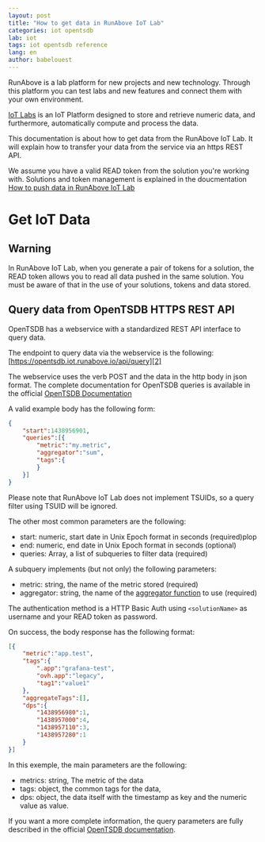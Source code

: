 ```yaml
---
layout: post
title: "How to get data in RunAbove IoT Lab"
categories: iot opentsdb
lab: iot
tags: iot opentsdb reference
lang: en
author: babelouest
---
```


RunAbove is a lab platform for new projects and new technology. Through this platform you can test labs and new features and connect them with your own environment.

[IoT Labs][6] is an IoT Platform designed to store and retrieve numeric data, and furthermore, automatically compute and process the data.

This documentation is about how to get data from the RunAbove IoT Lab. It will explain how to transfer your data from the service via an https REST API.

We assume you have a valid READ token from the solution you're working with. Solutions and token management is explained in the doucmentation [How to push data in RunAbove IoT Lab][1]

# Get IoT Data

## Warning

In RunAbove IoT Lab, when you generate a pair of tokens for a solution, the READ token allows you to read all data pushed in the same solution. You must be aware of that in the use of your solutions, tokens and data stored.

## Query data from OpenTSDB HTTPS REST API

OpenTSDB has a webservice with a standardized REST API interface to query data.

The endpoint to query data via the webservice is the following: [https://opentsdb.iot.runabove.io/api/query][2]

The webservice uses the verb POST and the data in the http body in json format. The complete documentation for OpenTSDB queries is available in the official [OpenTSDB Documentation][3]

A valid example body has the following form:

```json
{
	"start":1438956901,
	"queries":[{
		"metric":"my.metric",
		"aggregator":"sum",
		"tags":{
		}
	}]
}
```

Please note that RunAbove IoT Lab does not implement TSUIDs, so a query filter using TSUID will be ignored.

The other most common parameters are the following:

- start: numeric, start date in Unix Epoch format in seconds (required)plop
- end: numeric, end date in Unix Epoch format in seconds (optional)
- queries: Array, a list of subqueries to filter data (required)

A subquery implements (but not only) the following parameters:

- metric: string, the name of the metric stored (required)
- aggregator: string, the name of the [aggregator function][5] to use (required)

The authentication method is a HTTP Basic Auth using `<solutionName>` as username and your READ token as password.

On success, the body response has the following format:

```json
[{
	"metric":"app.test",
	"tags":{
		".app":"grafana-test",
		"ovh.app":"legacy",
		"tag1":"value1"
	},
	"aggregateTags":[],
	"dps":{
		"1438956980":1,
		"1438957000":4,
		"1438957110":3,
		"1438957280":1
	}
}]
```

In this exemple, the main parameters are the following:

- metrics: string, The metric of the data
- tags: object, the common tags for the data, 
- dps: object, the data itself with the timestamp as key and the numeric value as value.

If you want a more complete information, the query parameters are fully described in the official [OpenTSDB documentation][4].

  [1]: iot-documentation-how-to-push-data-in-runabove-iot-lab.html
  [2]: https://opentsdb.iot.runabove.io/api/query/
  [3]: http://opentsdb.net/docs/build/html/api_http/index.html
  [4]: http://opentsdb.net/docs/build/html/api_http/query/index.html
  [5]: http://opentsdb.net/docs/build/html/api_http/aggregators.html
  [6]: https://runabove.com/iot/

